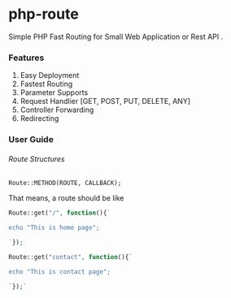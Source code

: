 # php-route
Simple PHP Fast Routing for Small Web Application or Rest API . 

### Features
1. Easy Deployment 
2. Fastest Routing
3. Parameter Supports
4. Request Handlier [GET, POST, PUT, DELETE, ANY]
5. Controller Forwarding
6. Redirecting



### User Guide

###### Route Structures

`Route::METHOD(ROUTE, CALLBACK);`



That means, a route should be like 

```php
Route::get("/", function(){`

echo "This is home page";	

`});
```

```php
Route::get("contact", function(){`

echo "This is contact page";	

`});`


```


